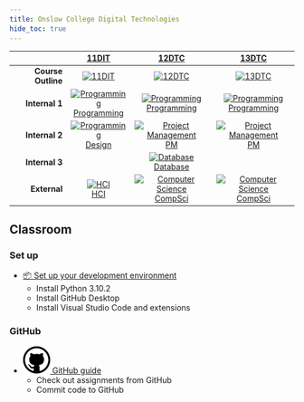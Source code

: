 ```yaml
---
title: Onslow College Digital Technologies
hide_toc: true
---
```


| | [11DIT](11dit) | [12DTC](12dtc) | [13DTC](13dtc) |
| --: | :-: | :-: | :-: |
| **Course Outline** | <a href="11dit"><image src="img/11dit.png" title="11DIT" width=100> | <a href="12dtc"><image src="img/12dtc.png" title="12DTC" width=100> | <a href="13dtc"><image src="img/13dtc.png" title="13DTC" width=100> |
| **Internal 1** | <a href="11dit/programming"><image src="img/programming.svg" title="Programming" width=100><br>Programming | <a href="12dtc/programming"><image src="img/programming.svg" title="Programming" width=100><br>Programming | <a href="13dtc/programming"><image src="img/programming.svg" title="Programming" width=100><br>Programming |
| **Internal 2** | <a href="11dit/design"><image src="img/design.svg" title="Programming" width=100><br>Design | <a href="12dtc/projman"><image src="img/projman.svg" title="Project Management" width=100><br>PM | <a href="13dtc/projman"><image src="img/projman.svg" title="Project Management" width=100><br>PM |
| **Internal 3** | | <a href="12dtc/database"><image src="img/database.svg" title="Database" width=100><br>Database | |
| **External** | <a href="11dit/hci"><image src="img/hci.svg" title="HCI" width=100><br>HCI | <a href="12dtc/compsci"><image src="img/compsci.svg" title="Computer Science" width=100><br>CompSci | <a href="13dtc/programming"><image src="img/compsci.svg" title="Computer Science" width=100><br>CompSci |

## Classroom

### Set up

- [📦 Set up your development environment](setup.md)
  - Install Python 3.10.2
  - Install GitHub Desktop
  - Install Visual Studio Code and extensions

### GitHub

- [![GitHub](/img/github.svg) GitHub guide](github.md)
  - Check out assignments from GitHub
  - Commit code to GitHub